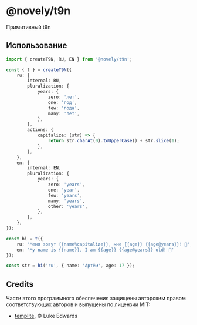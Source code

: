 # @novely/t9n

Примитивный t9n

## Использование

```ts title="main.ts"
import { createT9N, RU, EN } from '@novely/t9n';

const { t } = createT9N({
	ru: {
		internal: RU,
		pluralization: {
			years: {
				zero: 'лет',
				one: 'год',
				few: 'года',
				many: 'лет',
			},
		},
		actions: {
			capitalize: (str) => {
				return str.charAt(0).toUpperCase() + str.slice(1);
			},
		},
	},
	en: {
		internal: EN,
		pluralization: {
			years: {
				zero: 'years',
				one: 'year',
				few: 'years',
				many: 'years',
				other: 'years',
			},
		},
	},
});

const hi = t({
	ru: 'Меня зовут {{name%capitalize}}, мне {{age}} {{age@years}}! 👋',
	en: 'My name is {{name}}, I am {{age}} {{age@years}} old! 👋'
});

const str = hi('ru', { name: 'Артём', age: 17 });
```

## Credits

Части этого программного обеспечения защищены авторским правом соответствующих авторов и выпущены
по лицензии MIT:

- [templite](https://github.com/lukeed/templite), © Luke Edwards

